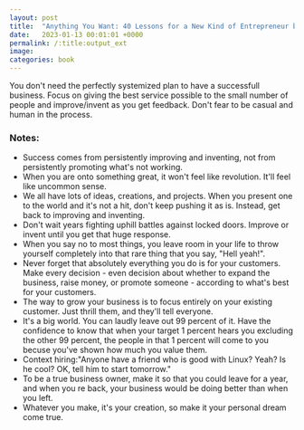 ```yaml
---
layout: post
title:  "Anything You Want: 40 Lessons for a New Kind of Entrepreneur by Derek Sivers"
date:   2023-01-13 00:01:01 +0000
permalink: /:title:output_ext
image: 
categories: book
---
```



<div class="max-width">
<p>You don't need the perfectly systemized plan to have a successfull business. Focus on giving the best service possible to the small number of people and improve/invent as you get feedback. Don't fear to be casual and human in the process.</p>

<h3>Notes:</h3>
<ul>
<li>Success comes from persistently improving and inventing, not from persistently promoting what's not working.</li>

<li>When you are onto something great, it won't feel like revolution. It'll feel like uncommon sense.</li>

<li>We all have lots of ideas, creations, and projects. When you present one to the world and it's not a hit, don't keep pushing it as is. Instead, get back to improving and inventing.</li>

<li>Don't wait years fighting uphill battles against locked doors. Improve or invent until you get that huge response.</li>

<li>When you say no to most things, you leave room in your life to throw yourself completely into that rare thing that you say, "Hell yeah!".</li>

<li>Never forget that absolutely everything you do is for your customers. Make every decision - even decision about whether to expand the business, raise money, or promote someone - according to what's best for your customers.</li>

<li>The way to grow your business is to focus entirely on your existing customer. Just thrill them, and they'll tell everyone.</li>

<li>It's a big world. You can laudly leave out 99 percent of it. Have the confidence to know that when your target 1 percent hears you excluding the other 99 percent, the people in that 1 percent will come to you becuse you've shown how much you value them.</li>

<li>Context hiring:"Anyone have a friend who is good with Linux? Yeah? Is he cool? OK, tell him to start tomorrow."</li>

<li>To be a true business owner, make it so that you could leave for a year, and when you re back, your business would be doing better than when you left.</li>

<li>Whatever you make, it's your creation, so make it your personal dream come true.</li>
</ul>
</div>